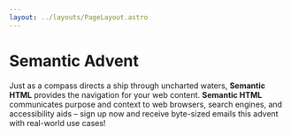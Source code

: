```yaml
---
layout: ../layouts/PageLayout.astro
---
```


# Semantic Advent

Just as a compass directs a ship through
uncharted waters, **Semantic HTML** provides the navigation for your web
content. **Semantic HTML** communicates purpose and context to web browsers,
search engines, and accessibility aids – sign up now and receive byte-sized
emails this advent with real-world use cases!
